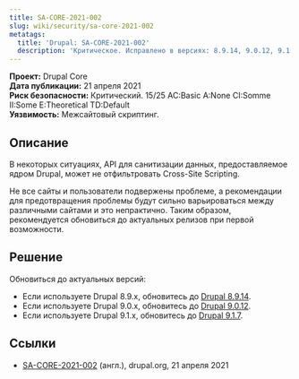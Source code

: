 ```yaml
---
title: SA-CORE-2021-002
slug: wiki/security/sa-core-2021-002
metatags:
  title: 'Drupal: SA-CORE-2021-002'
  description: 'Критическое. Исправлено в версиях: 8.9.14, 9.0.12, 9.1.7.'
---
```


**Проект:** Drupal Core\
**Дата публикации:** 21 апреля 2021\
**Риск безопасности:** Критический. 15/25 AC:Basic A:None CI:Somme II:Some E:Theoretical TD:Default\
**Уязвимость:** Межсайтовый скриптинг.

## Описание

В некоторых ситуациях, API для санитизации данных, предоставляемое ядром Drupal, может не отфильтровать Cross-Site Scripting.

Не все сайты и пользователи подвержены проблеме, а рекомендации для предотвращения проблемы будут сильно варьироваться между различными сайтами и это непрактично. Таким образом, рекомендуется обновиться до актуальных релизов при первой возможности.

## Решение

Обновиться до актуальных версий:

- Если используете Drupal 8.9.x, обновитесь до [Drupal 8.9.14](../../../releases/8/8.9.x/8.9.14/index.md).
- Если используете Drupal 9.0.x, обновитесь до [Drupal 9.0.12](../../../releases/9/9.0.x/9.0.12/index.md).
- Если используете Drupal 9.1.x, обновитесь до [Drupal 9.1.7](../../../releases/9/9.1.x/9.1.7/index.md).

## Ссылки

- [SA-CORE-2021-002](https://www.drupal.org/sa-core-2021-002) (англ.), drupal.org, 21 апреля 2021